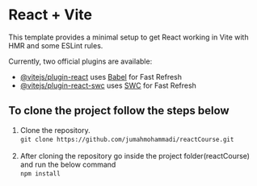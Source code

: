 # React + Vite

This template provides a minimal setup to get React working in Vite with HMR and some ESLint rules.

Currently, two official plugins are available:

- [@vitejs/plugin-react](https://github.com/vitejs/vite-plugin-react/blob/main/packages/plugin-react/README.md) uses [Babel](https://babeljs.io/) for Fast Refresh
- [@vitejs/plugin-react-swc](https://github.com/vitejs/vite-plugin-react-swc) uses [SWC](https://swc.rs/) for Fast Refresh

## To clone the project follow the steps below 

1. Clone the repository.<br> 
  `git clone https://github.com/jumahmohammadi/reactCourse.git`<br><br>
2. After cloning the repository go inside the project folder(reactCourse) and run the below command <br>
  `npm install`<br><br>

<br><br>
